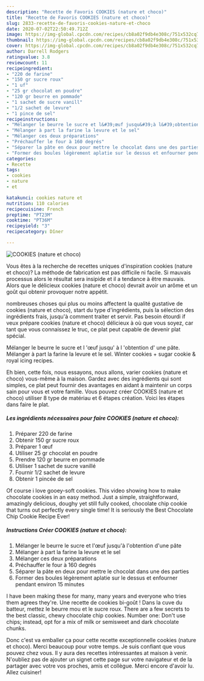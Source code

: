 ```yaml
---
description: "Recette de Favoris COOKIES (nature et choco)"
title: "Recette de Favoris COOKIES (nature et choco)"
slug: 2833-recette-de-favoris-cookies-nature-et-choco
date: 2020-07-02T22:50:49.712Z
image: https://img-global.cpcdn.com/recipes/cb8a02f9db4e308c/751x532cq70/cookies-nature-et-choco-photo-principale-de-la-recette.jpg
thumbnail: https://img-global.cpcdn.com/recipes/cb8a02f9db4e308c/751x532cq70/cookies-nature-et-choco-photo-principale-de-la-recette.jpg
cover: https://img-global.cpcdn.com/recipes/cb8a02f9db4e308c/751x532cq70/cookies-nature-et-choco-photo-principale-de-la-recette.jpg
author: Darrell Rodgers
ratingvalue: 3.8
reviewcount: 11
recipeingredient:
- "220 de farine"
- "150 gr sucre roux"
- "1 uf"
- "25 gr chocolat en poudre"
- "120 gr beurre en pommade"
- "1 sachet de sucre vanill"
- "1/2 sachet de levure"
- "1 pince de sel"
recipeinstructions:
- "Mélanger le beurre le sucre et l&#39;œuf jusqu&#39;à l&#39;obtention d&#39;une pâte"
- "Mélanger à part la farine la levure et le sel"
- "Mélanger ces deux préparations"
- "Préchauffer le four à 160 degrés"
- "Séparer la pâte en deux pour mettre le chocolat dans une des parties"
- "Former des boules légèrement aplatie sur le dessus et enfourner pendant environ 15 minutes"
categories:
- Recette
tags:
- cookies
- nature
- et

katakunci: cookies nature et 
nutrition: 110 calories
recipecuisine: French
preptime: "PT23M"
cooktime: "PT36M"
recipeyield: "3"
recipecategory: Dîner

---
```



![COOKIES (nature et choco)](https://img-global.cpcdn.com/recipes/cb8a02f9db4e308c/751x532cq70/cookies-nature-et-choco-photo-principale-de-la-recette.jpg)

Vous êtes à la recherche de recettes uniques d'inspiration cookies (nature et choco)? La méthode de fabrication est pas difficile ni facile. Si mauvais processus alors le résultat sera insipide et il a tendance à être mauvais. Alors que le délicieux cookies (nature et choco) devrait avoir un arôme et un goût qui obtenir provoquer notre appétit.

nombreuses choses qui plus ou moins affectent la qualité gustative de cookies (nature et choco), start du type d'ingrédients, puis la sélection des ingrédients frais, jusqu'à comment traiter et servir. Pas besoin étourdi if veux prépare cookies (nature et choco) délicieux à où que vous soyez, car tant que vous connaissez le truc, ce plat peut capable de devenir plat spécial.

Mélanger le beurre le sucre et l &#39;œuf jusqu&#39; à l &#39;obtention d&#39; une pâte. Mélanger à part la farine la levure et le sel. Winter cookies + sugar cookie &amp; royal icing recipes.


Eh bien, cette fois, nous essayons, nous allons, varier cookies (nature et choco) vous-même à la maison. Gardez avec des ingrédients qui sont simples, ce plat peut fournir des avantages en aidant à maintenir un corps sain pour vous et votre famille. Vous pouvez créer COOKIES (nature et choco) utiliser 8 type de matériau et 6 étapes création. Voici les étapes dans faire le plat.

<!--inarticleads1-->

##### Les ingrédients nécessaires pour faire COOKIES (nature et choco):

1. Préparer 220 de farine
1. Obtenir 150 gr sucre roux
1. Préparer 1 œuf
1. Utiliser 25 gr chocolat en poudre
1. Prendre 120 gr beurre en pommade
1. Utiliser 1 sachet de sucre vanillé
1. Fournir 1/2 sachet de levure
1. Obtenir 1 pincée de sel


Of course i love gooey-soft cookies. This video showing how to make chocolate cookies in an easy method. Just a simple, straightforward, amazingly delicious, doughy yet still fully cooked, chocolate chip cookie that turns out perfectly every single time! It is seriously the Best Chocolate Chip Cookie Recipe Ever! 

<!--inarticleads2-->

##### Instructions Créer COOKIES (nature et choco):

1. Mélanger le beurre le sucre et l&#39;œuf jusqu&#39;à l&#39;obtention d&#39;une pâte
1. Mélanger à part la farine la levure et le sel
1. Mélanger ces deux préparations
1. Préchauffer le four à 160 degrés
1. Séparer la pâte en deux pour mettre le chocolat dans une des parties
1. Former des boules légèrement aplatie sur le dessus et enfourner pendant environ 15 minutes


I have been making these for many, many years and everyone who tries them agrees they&#39;re. Une recette de cookies bi-goût ! Dans la cuve du batteur, mettez le beurre mou et le sucre roux. There are a few secrets to the best classic, chewy chocolate chip cookies. Number one: Don&#39;t use chips; instead, opt for a mix of milk or semisweet and dark chocolate chunks. 


Donc c'est va emballer ça pour cette recette exceptionnelle cookies (nature et choco). Merci beaucoup pour votre temps. Je suis confiant que vous pouvez chez vous. Il y aura des recettes  intéressantes at maison à venir. N'oubliez pas de ajouter un signet cette page sur votre navigateur et de la partager avec votre vos proches, amis et collègue. Merci encore d'avoir lu. Allez cuisiner!
